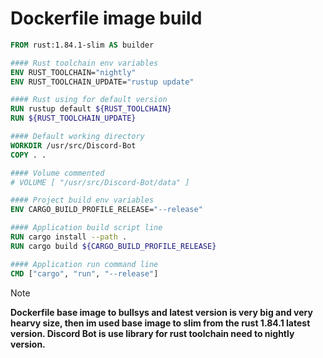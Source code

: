 # Dockerfile image build
```Dockerfile
FROM rust:1.84.1-slim AS builder

#### Rust toolchain env variables
ENV RUST_TOOLCHAIN="nightly"
ENV RUST_TOOLCHAIN_UPDATE="rustup update"

#### Rust using for default version
RUN rustup default ${RUST_TOOLCHAIN}
RUN ${RUST_TOOLCHAIN_UPDATE}

#### Default working directory
WORKDIR /usr/src/Discord-Bot
COPY . .

#### Volume commented
# VOLUME [ "/usr/src/Discord-Bot/data" ]

#### Project build env variables
ENV CARGO_BUILD_PROFILE_RELEASE="--release"

#### Application build script line
RUN cargo install --path .
RUN cargo build ${CARGO_BUILD_PROFILE_RELEASE}

#### Application run command line
CMD ["cargo", "run", "--release"]
```

> [!NOTE]
> **Dockerfile base image to bullsys and latest version is very big and very hearvy size, then im used base image to slim from the rust 1.84.1 latest version. Discord Bot is use library for rust toolchain need to nightly version.**